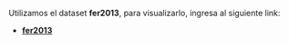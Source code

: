 Utilizamos el dataset **fer2013**, para visualizarlo, ingresa al siguiente link:
* [**fer2013**](https://drive.google.com/file/d/1vtWxb5LioAATFb5Qypqa0zavj4NPoj06/view?usp=drive_link)
